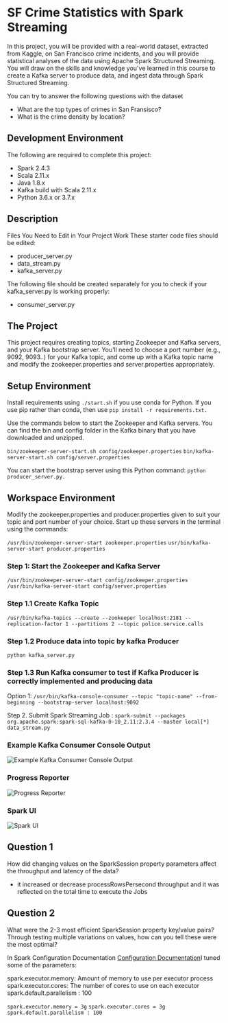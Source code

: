 # SF Crime Statistics with Spark Streaming

In this project, you will be provided with a real-world dataset, extracted from Kaggle, on San Francisco crime incidents, and you will provide statistical analyses of the data using Apache Spark Structured Streaming. You will draw on the skills and knowledge you've learned in this course to create a Kafka server to produce data, and ingest data through Spark Structured Streaming.

You can try to answer the following questions with the dataset

*  What are the top types of crimes in San Fransisco?
*  What is the crime density by location?


## Development Environment

The following are required to complete this project:

* Spark 2.4.3
* Scala 2.11.x
* Java 1.8.x
* Kafka build with Scala 2.11.x
* Python 3.6.x or 3.7.x

## Description
Files You Need to Edit in Your Project Work
These starter code files should be edited:

*  producer_server.py
*  data_stream.py
*  kafka_server.py

The following file should be created separately for you to check if your kafka_server.py is working properly:

*  consumer_server.py

## The Project
This project requires creating topics, starting Zookeeper and Kafka servers, and your Kafka bootstrap server. You’ll need to choose a port number (e.g., 9092, 9093..) for your Kafka topic, and come up with a Kafka topic name and modify the zookeeper.properties and server.properties appropriately.

## Setup Environment

Install requirements using `./start.sh`  if you use conda for Python. If you use pip rather than conda, then use `pip install -r requirements.txt.`

Use the commands below to start the Zookeeper and Kafka servers. You can find the bin and config folder in the Kafka binary that you have downloaded and unzipped.

`bin/zookeeper-server-start.sh config/zookeeper.properties`
`bin/kafka-server-start.sh config/server.properties`

You can start the bootstrap server using this Python command: `python producer_server.py.`

## Workspace Environment

Modify the zookeeper.properties and producer.properties given to suit your topic and port number of your choice. Start up these servers in the terminal using the commands:

`/usr/bin/zookeeper-server-start zookeeper.properties`
`usr/bin/kafka-server-start producer.properties`

### Step 1: Start the Zookeeper and Kafka Server

`/usr/bin/zookeeper-server-start config/zookeeper.properties`
`/usr/bin/kafka-server-start config/server.properties`

### Step 1.1  Create Kafka Topic

`/usr/bin/kafka-topics --create --zookeeper localhost:2181 --replication-factor 1 --partitions 2 --topic police.service.calls`

### Step 1.2  Produce data into topic by kafka Producer

`python kafka_server.py`

### Step 1.3  Run Kafka consumer to test if Kafka Producer is correctly implemented and producing data

Option 1: `/usr/bin/kafka-console-consumer --topic "topic-name" --from-beginning --bootstrap-server localhost:9092` 


Step 2. Submit Spark Streaming Job :
`spark-submit --packages org.apache.spark:spark-sql-kafka-0-10_2.11:2.3.4 --master local[*] data_stream.py`

### Example Kafka Consumer Console Output

![Example Kafka Consumer Console Output](https://github.com/Naliaka/datastreaming_nanodegree_2020_UDACITY/blob/main/Project%20Two_SF%20Crime%20Statistics%20with%20Spark%20Streaming/SF%20Crime%20Statistics%20with%20Spark%20Streaming/Example%20Kafka%20Consumer%20Console%20Output.JPG)


### Progress Reporter

![Progress Reporter](https://github.com/Naliaka/datastreaming_nanodegree_2020_UDACITY/blob/main/Project%20Two_SF%20Crime%20Statistics%20with%20Spark%20Streaming/SF%20Crime%20Statistics%20with%20Spark%20Streaming/Progress%20Reporter.JPG)

### Spark UI

![Spark UI](https://github.com/Naliaka/datastreaming_nanodegree_2020_UDACITY/blob/main/Project%20Two_SF%20Crime%20Statistics%20with%20Spark%20Streaming/SF%20Crime%20Statistics%20with%20Spark%20Streaming/Spark%20UI.JPG)

## Question 1
How did changing values on the SparkSession property parameters affect the throughput and latency of the data?

* it increased or decrease processRowsPersecond throughput and it was reflected on the total time to execute the Jobs

## Question 2
What were the 2-3 most efficient SparkSession property key/value pairs? Through testing multiple variations on values, how can you tell these were the most optimal?

In Spark Configuration Documentation [Configuration Documentation](http://spark.apache.org/docs/latest/configuration.html#viewing-spark-properties)I tuned some of the parameters:
 

spark.executor.memory: Amount of memory to use per executor process spark.executor.cores: The number of cores to use on each executor spark.default.parallelism : 100

`spark.executor.memory = 3g` 
`spark.executor.cores = 3g`                
`spark.default.parallelism : 100`

